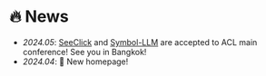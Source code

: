 # 🔥 News
- *2024.05*: [SeeClick](https://arxiv.org/abs/2311.09278) and [Symbol-LLM](https://arxiv.org/abs/2311.09278) are accepted to ACL main conference! See you in Bangkok! 
- *2024.04*: 🎉 New homepage!
